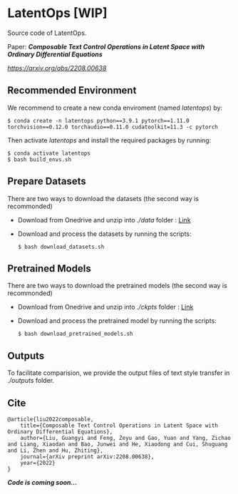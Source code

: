 # LatentOps [WIP]
Source code of LatentOps.

Paper: ***Composable Text Control Operations in Latent Space with Ordinary Differential Equations***

*https://arxiv.org/abs/2208.00638*

## Recommended Environment
We recommend to create a new conda enviroment (named *latentops*) by:
```
$ conda create -n latentops python==3.9.1 pytorch==1.11.0 torchvision==0.12.0 torchaudio==0.11.0 cudatoolkit=11.3 -c pytorch
```
Then activate *latentops* and install the required packages by running:
```
$ conda activate latentops
$ bash build_envs.sh
```


## Prepare Datasets
There are two ways to download the datasets (the second way is recommonded)

 - Download from Onedrive and unzip into *./data* folder : [Link](https://cuhko365-my.sharepoint.com/:u:/g/personal/218019026_link_cuhk_edu_cn/ETzJ0Fae4-lHi3vN8G8HYbQBvZr7wh7iQvqMCd2YloAb_g?e=8CpDkl)
 - Download and process the datasets by running the scripts:
 
    ```
    $ bash download_datasets.sh
    ```

## Pretrained Models
There are two ways to download the pretrained models (the second way is recommonded)

 - Download from Onedrive and unzip into *./ckpts* folder : [Link](https://cuhko365-my.sharepoint.com/:f:/g/personal/218019026_link_cuhk_edu_cn/ElZdkwSkQtRKrJ94Eh-KMAIBJfm2cwUoBVI0TbwIik06Wg?e=mWSVAj)
 - Download and process the pretrained model by running the scripts:
 
    ```
    $ bash download_pretrained_models.sh
    ```
    

  
    
## Outputs
To facilitate comparision, we provide the output files of text style transfer in *./outputs* folder.



## Cite
```
@article{liu2022composable,
    title={Composable Text Control Operations in Latent Space with Ordinary Differential Equations},
    author={Liu, Guangyi and Feng, Zeyu and Gao, Yuan and Yang, Zichao and Liang, Xiaodan and Bao, Junwei and He, Xiaodong and Cui, Shuguang and Li, Zhen and Hu, Zhiting},
    journal={arXiv preprint arXiv:2208.00638},
    year={2022}
}
```
***Code is coming soon...***
